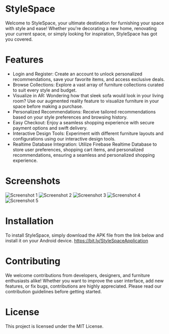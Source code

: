 # StyleSpace

Welcome to StyleSpace, your ultimate destination for furnishing your space with style and ease! Whether you're decorating a new home, renovating your current space, or simply looking for inspiration, StyleSpace has got you covered.

# Features

- Login and Register: Create an account to unlock personalized recommendations, save your favorite items, and access exclusive deals.
- Browse Collections: Explore a vast array of furniture collections curated to suit every style and budget.
- Visualize in AR: Wondering how that sleek sofa would look in your living room? Use our augmented reality feature to visualize furniture in your space before making a purchase.
- Personalized Recommendations: Receive tailored recommendations based on your style preferences and browsing history.
- Easy Checkout: Enjoy a seamless shopping experience with secure payment options and swift delivery.
- Interactive Design Tools: Experiment with different furniture layouts and configurations using our interactive design tools.
- Realtime Database Integration: Utilize Firebase Realtime Database to store user preferences, shopping cart items, and personalized recommendations, ensuring a seamless and personalized shopping experience.

# Screenshots
![Screenshot 1]([https://github.com/Richardrflsn/Richardrflsn/blob/main/assets/screenshot1.png](https://github.com/Richardrflsn/assets/blob/main/Screenshots%20StyleSpace/Screenshot_20240612-204534_StyleSpace.jpg))
![Screenshot 2](https://github.com/Richardrflsn/Richardrflsn/blob/main/assets/screenshot2.png)
![Screenshot 3](https://github.com/Richardrflsn/Richardrflsn/blob/main/assets/screenshot3.png)
![Screenshot 4](https://github.com/Richardrflsn/Richardrflsn/blob/main/assets/screenshot4.png)
![Screenshot 5](https://github.com/Richardrflsn/Richardrflsn/blob/main/assets/screenshot5.png)

# Installation

To install StyleSpace, simply download the APK file from the link below and install it on your Android device.
https://bit.ly/StyleSpaceApplication

# Contributing

We welcome contributions from developers, designers, and furniture enthusiasts alike! Whether you want to improve the user interface, add new features, or fix bugs, contributions are highly appreciated. Please read our contribution guidelines before getting started.

# License

This project is licensed under the MIT License.

